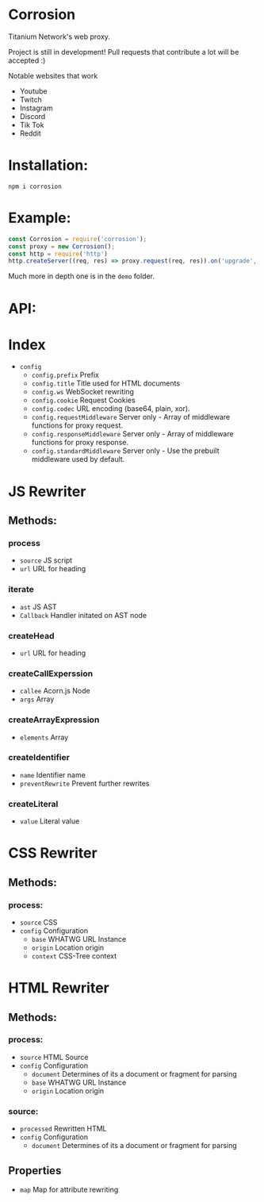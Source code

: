 # Corrosion
Titanium Network's web proxy.

Project is still in development! Pull requests that contribute a lot will be accepted :)

Notable websites that work
- Youtube
- Twitch
- Instagram
- Discord
- Tik Tok
- Reddit


# Installation:
```
npm i corrosion
```

# Example:
```javascript
const Corrosion = require('corrosion');
const proxy = new Corrosion();
const http = require('http')
http.createServer((req, res) => proxy.request(req, res)).on('upgrade', proxy.upgrade).listen(80);
```
Much more in depth one is in the `demo` folder.

# API:
  
  
# Index
-  `config`
   - `config.prefix` Prefix
   - `config.title` Title used for HTML documents
   - `config.ws` WebSocket rewriting
   - `config.cookie` Request Cookies
   - `config.codec` URL encoding (base64, plain, xor).
   - `config.requestMiddleware` Server only - Array of middleware functions for proxy request. 
   - `config.responseMiddleware` Server only - Array of middleware functions for proxy response.
   - `config.standardMiddleware` Server only - Use the prebuilt middleware used by default. 

# JS Rewriter

## Methods:

### process
  - `source` JS script
  - `url` URL for heading

### iterate
  - `ast` JS AST
  - `Callback` Handler initated on AST node

### createHead
  - `url` URL for heading

### createCallExperssion 
  - `callee` Acorn.js Node
  - `args` Array

### createArrayExpression
  - `elements` Array

### createIdentifier
  - `name` Identifier name
  - `preventRewrite` Prevent further rewrites

### createLiteral
  - `value` Literal value

# CSS Rewriter

## Methods:

### process:
  - `source` CSS
  - `config` Configuration
    - `base` WHATWG URL Instance
    - `origin` Location origin
    - `context` CSS-Tree context

# HTML Rewriter 

## Methods:

### process:
  - `source` HTML Source 
  - `config` Configuration
    - `document` Determines of its a document or fragment for parsing
    - `base` WHATWG URL Instance
    - `origin` Location origin

### source:
  - `processed` Rewritten HTML
  - `config` Configuration
    - `document` Determines of its a document or fragment for parsing

## Properties
- `map` Map for attribute rewriting
